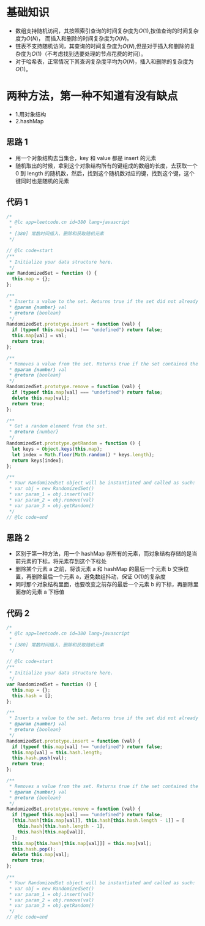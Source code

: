 # 基础知识

- 数组支持随机访问，其按照索引查询的时间复杂度为$O(1)$,按值查询的时间复杂度为$O(N)$， 而插入和删除的时间复杂度为$O(N)$。
- 链表不支持随机访问，其查询的时间复杂度为$O(N)$,但是对于插入和删除的复杂度为$O(1)$（不考虑找到选要处理的节点花费的时间）。
- 对于哈希表，正常情况下其查询复杂度平均为$O(N)$，插入和删除的复杂度为$O(1)$。

# 两种方法，第一种不知道有没有缺点

- 1.用对象结构
- 2.hashMap

## 思路 1

- 用一个对象结构去当集合，key 和 value 都是 insert 的元素
- 随机取出的时候，拿到这个对象结构所有的键组成的数组的长度，去获取一个 0 到 length 的随机数，然后，找到这个随机数对应的键，找到这个键，这个键同时也是随机的元素

## 代码 1

```javascript
/*
 * @lc app=leetcode.cn id=380 lang=javascript
 *
 * [380] 常数时间插入、删除和获取随机元素
 */

// @lc code=start
/**
 * Initialize your data structure here.
 */
var RandomizedSet = function () {
  this.map = {};
};

/**
 * Inserts a value to the set. Returns true if the set did not already contain the specified element.
 * @param {number} val
 * @return {boolean}
 */
RandomizedSet.prototype.insert = function (val) {
  if (typeof this.map[val] !== "undefined") return false;
  this.map[val] = val;
  return true;
};

/**
 * Removes a value from the set. Returns true if the set contained the specified element.
 * @param {number} val
 * @return {boolean}
 */
RandomizedSet.prototype.remove = function (val) {
  if (typeof this.map[val] === "undefined") return false;
  delete this.map[val];
  return true;
};

/**
 * Get a random element from the set.
 * @return {number}
 */
RandomizedSet.prototype.getRandom = function () {
  let keys = Object.keys(this.map);
  let index = Math.floor(Math.random() * keys.length);
  return keys[index];
};

/**
 * Your RandomizedSet object will be instantiated and called as such:
 * var obj = new RandomizedSet()
 * var param_1 = obj.insert(val)
 * var param_2 = obj.remove(val)
 * var param_3 = obj.getRandom()
 */
// @lc code=end
```

## 思路 2

- 区别于第一种方法，用一个 hashMap 存所有的元素，而对象结构存储的是当前元素的下标，将元素存到这个下标处
- 删除某个元素 a 之前，将该元素 a 和 hashMap 的最后一个元素 b 交换位置，再删除最后一个元素 a，避免数组抖动，保证 O(1)的复杂度
- 同时那个对象结构里面，也要改变之前存的最后一个元素 b 的下标，再删除里面存的元素 a 下标值

## 代码 2

```javascript
/*
 * @lc app=leetcode.cn id=380 lang=javascript
 *
 * [380] 常数时间插入、删除和获取随机元素
 */

// @lc code=start
/**
 * Initialize your data structure here.
 */
var RandomizedSet = function () {
  this.map = {};
  this.hash = [];
};

/**
 * Inserts a value to the set. Returns true if the set did not already contain the specified element.
 * @param {number} val
 * @return {boolean}
 */
RandomizedSet.prototype.insert = function (val) {
  if (typeof this.map[val] !== "undefined") return false;
  this.map[val] = this.hash.length;
  this.hash.push(val);
  return true;
};

/**
 * Removes a value from the set. Returns true if the set contained the specified element.
 * @param {number} val
 * @return {boolean}
 */
RandomizedSet.prototype.remove = function (val) {
  if (typeof this.map[val] === "undefined") return false;
  [this.hash[this.map[val]], this.hash[this.hash.length - 1]] = [
    this.hash[this.hash.length - 1],
    this.hash[this.map[val]],
  ];
  this.map[this.hash[this.map[val]]] = this.map[val];
  this.hash.pop();
  delete this.map[val];
  return true;
};

/**
 * Your RandomizedSet object will be instantiated and called as such:
 * var obj = new RandomizedSet()
 * var param_1 = obj.insert(val)
 * var param_2 = obj.remove(val)
 * var param_3 = obj.getRandom()
 */
// @lc code=end
```

